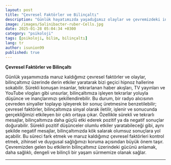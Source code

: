 ```yaml
---
layout: post
title: "Çevresel Faktörler ve Bilinçaltı"
description: "Günlük hayatımızda yaşadığımız olaylar ve çevremizdeki insanların etkileri, bilinçaltımıza derinlemesine etki edebilir ve bizi geçici hipnoz hallerine sokabilir."
image: /images/Salinibacter-ruber-Cells.jpg
date: 2025-01-28 05:04:34 +0300
category: "psikoloji"
tags: [psikoloji, bilim, bilinçaltı]
lang: tr
author: isunion99
published: true
---
```



**Çevresel Faktörler ve Bilinçaltı**

Günlük yaşamımızda maruz kaldığımız çevresel faktörler ve olaylar, bilinçaltımız üzerinde derin etkiler yaratarak bizi geçici hipnoz hallerine sokabilir. Sürekli konuşan insanlar, tekrarlanan haber akışları, TV yayınları ve YouTube vlogları gibi unsurlar, bilinçaltımıza işleyen tekrarlar yoluyla düşünce ve inançlarımızı şekillendirebilir. Bu durum, bir radyo alıcısının çevreden sinyaller toplayıp işleyerek bir sonuç üretmesine benzetilebilir; çevresel faktörler, bilinçaltımıza sinyal olarak iletilir, işlenir ve sonucunda gerçekliğimizi etkileyen bir çıktı ortaya çıkar. Özellikle sürekli ve tekrarlı mesajlar, bilinçaltımıza daha güçlü etki ederek pozitif ya da negatif sonuçlar doğurabilir. Sürekli pozitif düşünceler olumlu etkiler yaratabileceği gibi, aynı şekilde negatif mesajlar, bilinçaltımızda kök salarak olumsuz sonuçlara yol açabilir. Bu süreci fark etmek ve maruz kaldığımız çevresel faktörleri kontrol etmek, zihinsel ve duygusal sağlığımızı koruma açısından büyük önem taşır. Çevremizden gelen bu etkilerin bilinçaltımız üzerindeki gücünü anlamak, daha sağlıklı, dengeli ve bilinçli bir yaşam sürmemize olanak sağlar.


---